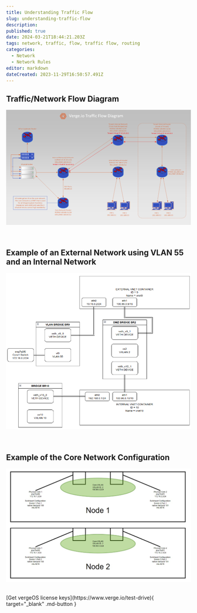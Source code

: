 ```yaml
---
title: Understanding Traffic Flow
slug: understanding-traffic-flow
description: 
published: true
date: 2024-03-21T18:44:21.203Z
tags: network, traffic, flow, traffic flow, routing
categories:
  - Network
  - Network Rules
editor: markdown
dateCreated: 2023-11-29T16:50:57.491Z
---
```


## Traffic/Network Flow Diagram
![vergeio-traffic-flow_(1).png](/public/knowledgebase/vergeio-traffic-flow_(1).png)

<br>

## Example of an External Network using VLAN 55 and an Internal Network
![vnet_wiring.png](/public/knowledgebase/vnet_wiring.png)

<br>

## Example of the Core Network Configuration
![core_config.jpg](/public/core_config.jpg)

<br>
[Get vergeOS license keys](https://www.verge.io/test-drive){ target="_blank" .md-button }